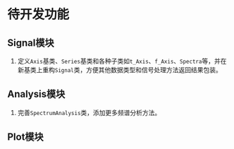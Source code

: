 # 待开发功能

## Signal模块
1. 定义`Axis`基类、`Series`基类和各种子类如`t_Axis`、`f_Axis`、`Spectra`等，并在新基类上重构`Signal`类，方便其他数据类型和信号处理方法返回结果包装。

## Analysis模块
1. 完善`SpectrumAnalysis`类，添加更多频谱分析方法。
   
## Plot模块
